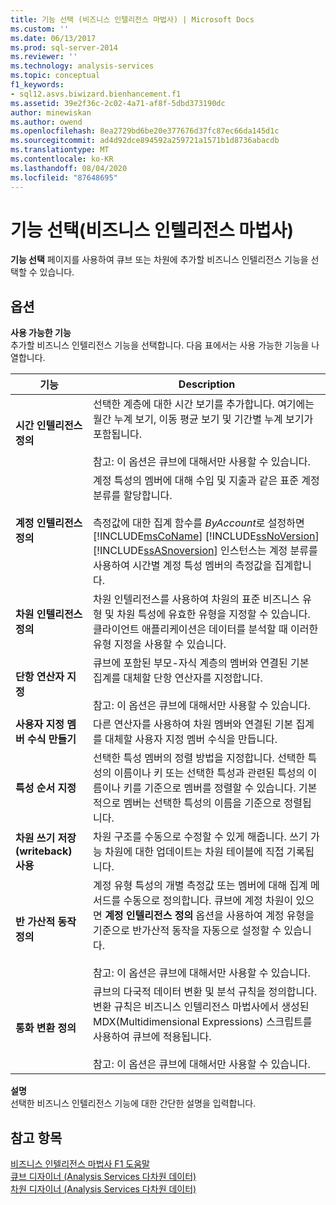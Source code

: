 ```yaml
---
title: 기능 선택 (비즈니스 인텔리전스 마법사) | Microsoft Docs
ms.custom: ''
ms.date: 06/13/2017
ms.prod: sql-server-2014
ms.reviewer: ''
ms.technology: analysis-services
ms.topic: conceptual
f1_keywords:
- sql12.asvs.biwizard.bienhancement.f1
ms.assetid: 39e2f36c-2c02-4a71-af8f-5dbd373190dc
author: minewiskan
ms.author: owend
ms.openlocfilehash: 8ea2729bd6be20e377676d37fc87ec66da145d1c
ms.sourcegitcommit: ad4d92dce894592a259721a1571b1d8736abacdb
ms.translationtype: MT
ms.contentlocale: ko-KR
ms.lasthandoff: 08/04/2020
ms.locfileid: "87648695"
---
```

# <a name="choose-enhancement-business-intelligence-wizard"></a>기능 선택(비즈니스 인텔리전스 마법사)
  **기능 선택** 페이지를 사용하여 큐브 또는 차원에 추가할 비즈니스 인텔리전스 기능을 선택할 수 있습니다.  
  
## <a name="options"></a>옵션  
 **사용 가능한 기능**  
 추가할 비즈니스 인텔리전스 기능을 선택합니다. 다음 표에서는 사용 가능한 기능을 나열합니다.  
  
|기능|Description|  
|-----------------|-----------------|  
|**시간 인텔리전스 정의**|선택한 계층에 대한 시간 보기를 추가합니다. 여기에는 월간 누계 보기, 이동 평균 보기 및 기간별 누계 보기가 포함됩니다.<br /><br /> 참고: 이 옵션은 큐브에 대해서만 사용할 수 있습니다.|  
|**계정 인텔리전스 정의**|계정 특성의 멤버에 대해 수입 및 지출과 같은 표준 계정 분류를 할당합니다.<br /><br /> 측정값에 대한 집계 함수를 *ByAccount*로 설정하면 [!INCLUDE[msCoName](../includes/msconame-md.md)] [!INCLUDE[ssNoVersion](../includes/ssnoversion-md.md)] [!INCLUDE[ssASnoversion](../includes/ssasnoversion-md.md)] 인스턴스는 계정 분류를 사용하여 시간별 계정 특성 멤버의 측정값을 집계합니다.|  
|**차원 인텔리전스 정의**|차원 인텔리전스를 사용하여 차원의 표준 비즈니스 유형 및 차원 특성에 유효한 유형을 지정할 수 있습니다. 클라이언트 애플리케이션은 데이터를 분석할 때 이러한 유형 지정을 사용할 수 있습니다.|  
|**단항 연산자 지정**|큐브에 포함된 부모-자식 계층의 멤버와 연결된 기본 집계를 대체할 단항 연산자를 지정합니다.<br /><br /> 참고: 이 옵션은 큐브에 대해서만 사용할 수 있습니다.|  
|**사용자 지정 멤버 수식 만들기**|다른 연산자를 사용하여 차원 멤버와 연결된 기본 집계를 대체할 사용자 지정 멤버 수식을 만듭니다.|  
|**특성 순서 지정**|선택한 특성 멤버의 정렬 방법을 지정합니다. 선택한 특성의 이름이나 키 또는 선택한 특성과 관련된 특성의 이름이나 키를 기준으로 멤버를 정렬할 수 있습니다. 기본적으로 멤버는 선택한 특성의 이름을 기준으로 정렬됩니다.|  
|**차원 쓰기 저장 (writeback) 사용**|차원 구조를 수동으로 수정할 수 있게 해줍니다. 쓰기 가능 차원에 대한 업데이트는 차원 테이블에 직접 기록됩니다.|  
|**반 가산적 동작 정의**|계정 유형 특성의 개별 측정값 또는 멤버에 대해 집계 메서드를 수동으로 정의합니다. 큐브에 계정 차원이 있으면 **계정 인텔리전스 정의** 옵션을 사용하여 계정 유형을 기준으로 반가산적 동작을 자동으로 설정할 수 있습니다.<br /><br /> 참고: 이 옵션은 큐브에 대해서만 사용할 수 있습니다.|  
|**통화 변환 정의**|큐브의 다국적 데이터 변환 및 분석 규칙을 정의합니다. 변환 규칙은 비즈니스 인텔리전스 마법사에서 생성된 MDX(Multidimensional Expressions) 스크립트를 사용하여 큐브에 적용됩니다.<br /><br /> 참고: 이 옵션은 큐브에 대해서만 사용할 수 있습니다.|  
  
 **설명**  
 선택한 비즈니스 인텔리전스 기능에 대한 간단한 설명을 입력합니다.  
  
## <a name="see-also"></a>참고 항목  
 [비즈니스 인텔리전스 마법사 F1 도움말](business-intelligence-wizard-f1-help.md)   
 [큐브 디자이너 &#40;Analysis Services 다차원 데이터&#41;](cube-designer-analysis-services-multidimensional-data.md)   
 [차원 디자이너 &#40;Analysis Services 다차원 데이터&#41;](dimension-designer-analysis-services-multidimensional-data.md)  
  
  

